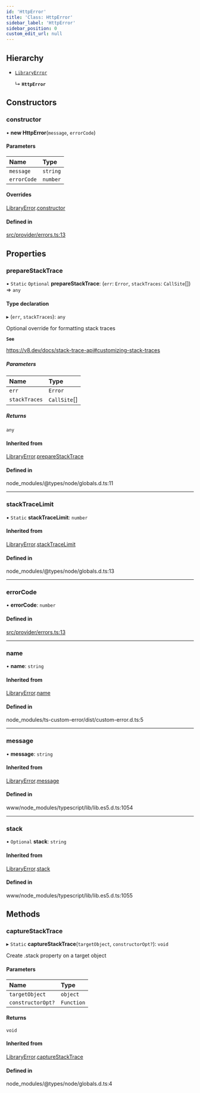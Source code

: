 ```yaml
---
id: 'HttpError'
title: 'Class: HttpError'
sidebar_label: 'HttpError'
sidebar_position: 0
custom_edit_url: null
---
```


## Hierarchy

- [`LibraryError`](LibraryError.md)

  ↳ **`HttpError`**

## Constructors

### constructor

• **new HttpError**(`message`, `errorCode`)

#### Parameters

| Name        | Type     |
| :---------- | :------- |
| `message`   | `string` |
| `errorCode` | `number` |

#### Overrides

[LibraryError](LibraryError.md).[constructor](LibraryError.md#constructor)

#### Defined in

[src/provider/errors.ts:13](https://github.com/PhilippeR26/starknet.js/blob/689c0e5/src/provider/errors.ts#L13)

## Properties

### prepareStackTrace

▪ `Static` `Optional` **prepareStackTrace**: (`err`: `Error`, `stackTraces`: `CallSite`[]) => `any`

#### Type declaration

▸ (`err`, `stackTraces`): `any`

Optional override for formatting stack traces

**`See`**

https://v8.dev/docs/stack-trace-api#customizing-stack-traces

##### Parameters

| Name          | Type         |
| :------------ | :----------- |
| `err`         | `Error`      |
| `stackTraces` | `CallSite`[] |

##### Returns

`any`

#### Inherited from

[LibraryError](LibraryError.md).[prepareStackTrace](LibraryError.md#preparestacktrace)

#### Defined in

node_modules/@types/node/globals.d.ts:11

---

### stackTraceLimit

▪ `Static` **stackTraceLimit**: `number`

#### Inherited from

[LibraryError](LibraryError.md).[stackTraceLimit](LibraryError.md#stacktracelimit)

#### Defined in

node_modules/@types/node/globals.d.ts:13

---

### errorCode

• **errorCode**: `number`

#### Defined in

[src/provider/errors.ts:13](https://github.com/PhilippeR26/starknet.js/blob/689c0e5/src/provider/errors.ts#L13)

---

### name

• **name**: `string`

#### Inherited from

[LibraryError](LibraryError.md).[name](LibraryError.md#name)

#### Defined in

node_modules/ts-custom-error/dist/custom-error.d.ts:5

---

### message

• **message**: `string`

#### Inherited from

[LibraryError](LibraryError.md).[message](LibraryError.md#message)

#### Defined in

www/node_modules/typescript/lib/lib.es5.d.ts:1054

---

### stack

• `Optional` **stack**: `string`

#### Inherited from

[LibraryError](LibraryError.md).[stack](LibraryError.md#stack)

#### Defined in

www/node_modules/typescript/lib/lib.es5.d.ts:1055

## Methods

### captureStackTrace

▸ `Static` **captureStackTrace**(`targetObject`, `constructorOpt?`): `void`

Create .stack property on a target object

#### Parameters

| Name              | Type       |
| :---------------- | :--------- |
| `targetObject`    | `object`   |
| `constructorOpt?` | `Function` |

#### Returns

`void`

#### Inherited from

[LibraryError](LibraryError.md).[captureStackTrace](LibraryError.md#capturestacktrace)

#### Defined in

node_modules/@types/node/globals.d.ts:4
